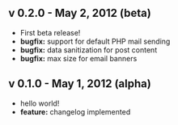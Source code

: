 v 0.2.0 - May 2, 2012 (beta)
--
 - First beta release!
 - **bugfix:** support for default PHP mail sending
 - **bugfix:** data sanitization for post content
 - **bugfix:** max size for email banners

v 0.1.0 - May 1, 2012 (alpha)
--
 - hello world! 
 - **feature:** changelog implemented



